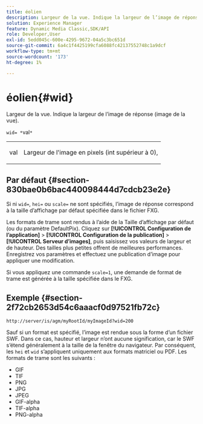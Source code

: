 ```yaml
---
title: éolien
description: Largeur de la vue. Indique la largeur de l’image de réponse (image de la vue).
solution: Experience Manager
feature: Dynamic Media Classic,SDK/API
role: Developer,User
exl-id: 5edd045c-600e-4295-9672-04a5c3bc651d
source-git-commit: 6a4c1f4425199cfa6088fc42137552748c1a9dcf
workflow-type: tm+mt
source-wordcount: '173'
ht-degree: 1%

---
```


# éolien{#wid}

Largeur de la vue. Indique la largeur de l’image de réponse (image de la vue).

`wid= *`val`*`

<table id="simpletable_8229FEFB366F4A799C206FD3E3C601BA"> 
 <tr class="strow"> 
  <td class="stentry"> <p><span class="codeph"> <span class="varname"> val</span></span> </p> </td> 
  <td class="stentry"> <p>Largeur de l'image en pixels (int supérieur à 0), </p></td> 
 </tr> 
</table>

## Par défaut {#section-830bae0b6bac440098444d7cdcb23e2e}

Si ni `wid=`, `hei=` ou `scale=` ne sont spécifiés, l’image de réponse correspond à la taille d’affichage par défaut spécifiée dans le fichier FXG.

Les formats de trame sont rendus à l’aide de la Taille d’affichage par défaut (ou du paramètre DefaultPix). Cliquez sur **[!UICONTROL Configuration de l’application]** > **[!UICONTROL Configuration de la publication]** > **[!UICONTROL Serveur d’images]**, puis saisissez vos valeurs de largeur et de hauteur. Des tailles plus petites offrent de meilleures performances. Enregistrez vos paramètres et effectuez une publication d’image pour appliquer une modification.

Si vous appliquez une commande `scale=1`, une demande de format de trame est générée à la taille spécifiée dans le FXG.

## Exemple {#section-2f72cb2653d54c6aaacf0d97521fb72c}

`http://server/is/agm/myRootId/myImageId?wid=200`

Sauf si un format est spécifié, l’image est rendue sous la forme d’un fichier SWF. Dans ce cas, hauteur et largeur n’ont aucune signification, car le SWF s’étend généralement à la taille de la fenêtre du navigateur. Par conséquent, les `hei` et `wid` s’appliquent uniquement aux formats matriciel ou PDF. Les formats de trame sont les suivants :

* GIF
* TIF
* PNG
* JPG
* JPEG
* GIF-alpha
* TIF-alpha
* PNG-alpha
